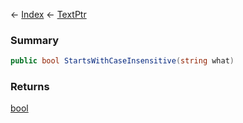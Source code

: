 ← [Index](Api-Index) ← [TextPtr](VRage.Game.ModAPI.Ingame.Utilities.TextPtr)

### Summary

```csharp
public bool StartsWithCaseInsensitive(string what)
```

### Returns

[bool](System.Boolean)


